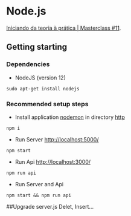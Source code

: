 # Node.js
[Iniciando da teoria à prática | Masterclass #11](https://www.youtube.com/watch?v=DiXbJL3iWVs&ab_channel=Rocketseat).

## Getting starting

### Dependencies
* NodeJS (version 12)
```
sudo apt-get install nodejs
```
### Recommended setup steps
* Install application [nodemon](https://www.npmjs.com/package/nodemon) in directory [http](http)
```
npm i
```

* Run Server [http://localhost:5000/](http://localhost:5000/)
```
npm start
```

* Run Api [http://localhost:3000/](http://localhost:3000/)
```
npm run api
```

* Run Server and Api
```
npm start && npm run api
```

##Upgrade server.js
Delet, Insert...